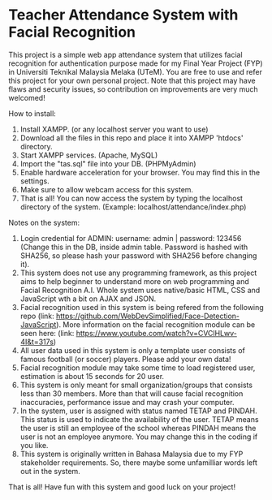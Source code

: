 # Teacher Attendance System with Facial Recognition
This project is a simple web app attendance system that utilizes facial recognition for authentication purpose made for my Final Year Project (FYP) in Universiti Teknikal Malaysia Melaka (UTeM). You are free to use and refer this project for your own personal project. Note that this project may have flaws and security issues, so contribution on improvements are very much welcomed!

How to install:
1) Install XAMPP. (or any localhost server you want to use)
2) Download all the files in this repo and place it into XAMPP 'htdocs' directory.
3) Start XAMPP services. (Apache, MySQL)
4) Import the "tas.sql" file into your DB. (PHPMyAdmin)
5) Enable hardware acceleration for your browser. You may find this in the settings.
6) Make sure to allow webcam access for this system.
7) That is all! You can now access the system by typing the localhost directory of the system. (Example: localhost/attendance/index.php)

Notes on the system:
1) Login credential for ADMIN: username: admin | password: 123456 (Change this in the DB, inside admin table. Password is hashed with SHA256, so please hash your password with SHA256 before changing it).
2) This system does not use any programming framework, as this project aims to help beginner to understand more on web programming and Facial Recognition A.I. Whole system uses native/basic HTML, CSS and JavaScript wth a bit on AJAX and JSON.
3) Facial recognition used in this system is being refered from the following repo (link: https://github.com/WebDevSimplified/Face-Detection-JavaScript). More information on the facial recognition module can be seen here: (link: https://www.youtube.com/watch?v=CVClHLwv-4I&t=317s)
4) All user data used in this system is only a template user consists of famous football (or soccer) players. Please add your own data!
5) Facial recognition module may take some time to load registered user, estimation is about 15 seconds for 20 user.
6) This system is only meant for small organization/groups that consists less than 30 members. More than that will cause facial recognition inaccuracies, performance issue and may crash your computer.
7) In the system, user is assigned with status named TETAP and PINDAH. This status is used to indicate the availability of the user. TETAP means the user is still an employee of the school whereas PINDAH means the user is not an employee anymore. You may change this in the coding if you like.
8) This system is originally written in Bahasa Malaysia due to my FYP stakeholder requirements. So, there maybe some unfamilliar words left out in the system.

That is all! Have fun with this system and good luck on your project!

